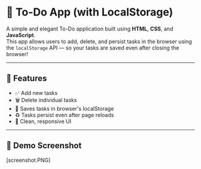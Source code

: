 # 📝 To-Do App (with LocalStorage)

A simple and elegant To-Do application built using **HTML**, **CSS**, and **JavaScript**.  
This app allows users to add, delete, and persist tasks in the browser using the `localStorage` API — so your tasks are saved even after closing the browser!

---

## 🚀 Features

- ✅ Add new tasks
- 🗑️ Delete individual tasks
- 💾 Saves tasks in browser's localStorage
- ♻️ Tasks persist even after page reloads
- 🎯 Clean, responsive UI

---

## 📸 Demo Screenshot 

[screenshot.PNG]

